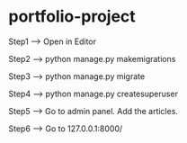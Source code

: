 # portfolio-project

Step1 --> Open in Editor

Step2 --> python manage.py makemigrations

Step3 --> python manage.py migrate

Step4 --> python manage.py createsuperuser

Step5 --> Go to admin panel. Add the articles.

Step6 --> Go to 127.0.0.1:8000/
